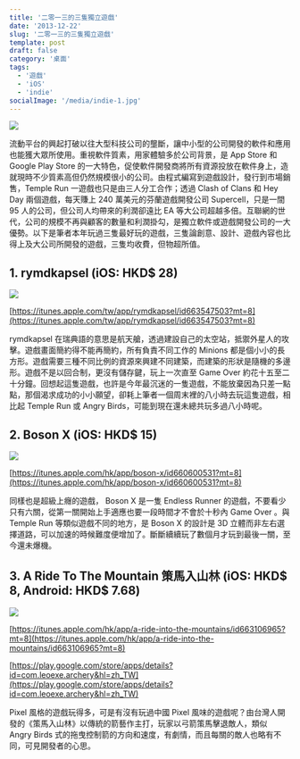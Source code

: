 ```yaml
---
title: '二零一三的三隻獨立遊戲'
date: '2013-12-22'
slug: '二零一三的三隻獨立遊戲'
template: post
draft: false
category: '桌面'
tags:
  - '遊戲'
  - 'iOS'
  - 'indie'
socialImage: '/media/indie-1.jpg'
---
```


![](/media/indie-1.jpg)

流動平台的興起打破以往大型科技公司的壟斷，讓中小型的公司開發的軟件和應用也能獲大眾所使用。重視軟件質素，用家體驗多於公司背景，是 App Store 和 Google Play Store 的一大特色，促使軟件開發商將所有資源投放在軟件身上，造就現時不少質素高但仍然規模很小的公司。由程式編寫到遊戲設計，發行到市場銷售，Temple Run 一遊戲也只是由三人分工合作；透過 Clash of Clans 和 Hey Day 兩個遊戲，每天賺上 240 萬美元的芬蘭遊戲開發公司 Supercell，只是一間 95 人的公司，但公司人均帶來的利潤卻遠比 EA 等大公司超越多倍。互聯網的世代，公司的規模不再與顧客的數量和利潤掛勾，是獨立軟件或遊戲開發公司的一大優勢。以下是筆者本年玩過三隻最好玩的遊戲，三隻論創意、設計、遊戲內容也比得上及大公司所開發的遊戲，三隻均收費，但物超所值。

## 1. rymdkapsel (iOS: HKD\$ 28)

![](/media/indie-2.png)

[https://itunes.apple.com/tw/app/rymdkapsel/id663547503?mt=8](https://itunes.apple.com/tw/app/rymdkapsel/id663547503?mt=8)

rymdkapsel 在瑞典語的意思是航天艙，透過建設自己的太空站，抵禦外星人的攻擊。遊戲畫面簡約得不能再簡約，所有負責不同工作的 Minions 都是個小小的長方形。遊戲需要三種不同比例的資源來興建不同建築，而建築的形狀是隨機的多邊形。遊戲不是以回合制，更沒有儲存鍵，玩上一次直至 Game Over 約花十五至二十分鐘。回想起這隻遊戲，也許是今年最沉迷的一隻遊戲，不能放棄因為只差一點點，那個渴求成功的小小願望，卻耗上筆者一個周末裡的八小時去玩這隻遊戲，相比起 Temple Run 或 Angry Birds，可能到現在還未總共玩多過八小時呢。

## 2. Boson X (iOS: HKD\$ 15)

![](/media/indie-3.jpeg)

[https://itunes.apple.com/hk/app/boson-x/id660600531?mt=8](https://itunes.apple.com/hk/app/boson-x/id660600531?mt=8)

同樣也是超級上癮的遊戲， Boson X 是一隻 Endless Runner 的遊戲，不要看少只有六關，從第一關開始上手適應也要一段時間才不會於十秒內 Game Over 。與 Temple Run 等類似遊戲不同的地方，是 Boson X 的設計是 3D 立體而非左右選擇道路，可以加速的時候難度便增加了。斷斷續續玩了數個月才玩到最後一關，至今還未爆機。

## 3. A Ride To The Mountain 策馬入山林 (iOS: HKD\$ 8, Android: HKD\$ 7.68)

![](/media/indie-4.jpeg)

[https://itunes.apple.com/hk/app/a-ride-into-the-mountains/id663106965?mt=8](https://itunes.apple.com/hk/app/a-ride-into-the-mountains/id663106965?mt=8)

[https://play.google.com/store/apps/details?id=com.leoexe.archery&hl=zh_TW](https://play.google.com/store/apps/details?id=com.leoexe.archery&hl=zh_TW)

Pixel 風格的遊戲玩得多，可是有沒有玩過中國 Pixel 風味的遊戲呢？由台灣人開發的《策馬入山林》以傳統的箭藝作主打，玩家以弓箭策馬擊退敵人，類似 Angry Birds 式的拖曳控制箭的方向和速度，有劇情，而且每關的敵人也略有不同，可見開發者的心思。
